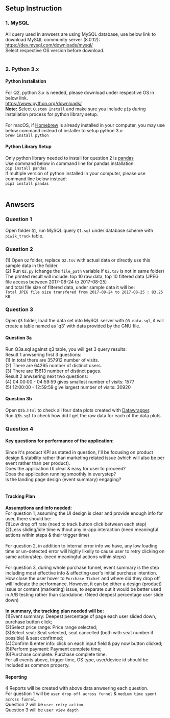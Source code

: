 ## Setup Instruction<br>

### 1. MySQL<br>
All query used in anwsers are using MySQL database, use below link to download MySQL community server (8.0.12):<br>
https://dev.mysql.com/downloads/mysql/<br>
Select respective OS version before download.<br><br>

### 2. Python 3.x<br>
#### Python Installation<br>
For Q2, python 3.x is needed, please download under respective OS in below link. <br>
https://www.python.org/downloads/<br>
<b>Note:</b> Select `Custom Install` and make sure you include `pip` during installation process for python library setup.<br>
<br>
For macOS, if [Homebrew](https://brew.sh/) is already installed in your computer, you may use below command instead of installer to setup python 3.x:<br>
```brew install python```<br>
#### Python Library Setup<br>
Only python library needed to install for question 2 is [pandas](https://pandas.pydata.org/)<br> 
Use command below in command line for pandas installation:<br>
```pip install pandas```<br>
If multiple version of python installed in your computer, please use command line below instead:<br>
```pip3 install pandas```<br><br>

## Anwsers

### Question 1<br>
Open folder `Q1`, run MySQL query `Q1.sql` under database scheme with `piwik_track` table.

### Question 2<br>
(1) Open `Q2` folder, replace `Q2.tsv` with actual data or directly use this sample data in the folder.<br>
(2) Run `Q2.py` (change the `file_path` variable if `Q2.tsv` is not in same folder)<br> 
The printed result will include: top 10 raw data, top 10 filtered data (JPEG file access between 2017-08-24 to 2017-08-25)<br>
and total file size of filtered data, under sample data it will be:<br> 
```Total JPEG file size transfered from 2017-08-24 to 2017-08-25 : 83.25 KB```<br>

### Question 3<br>
Open `Q3` folder, load the data set into MySQL server with `Q3_data.sql`, it will create a table named as 'q3' with data provided by the GNU file. <br>
#### Question 3a<br>
Run Q3a.sql against q3 table, you will get 3 query results:<br>
Result 1 anwsering first 3 questions: <br>
(1) In total there are 357912 number of visits. <br>
(2) There are 64265 number of distinct users. <br>
(3) There are 15613 number of distinct pages. <br>
Result 2 anwsering next two questions: <br>
(4) 04:00:00 - 04:59:59 gives smallest number of visits: 1577 <br>
(5) 12:00:00 - 12:59:59 give largest number of visits: 30920 <br>
#### Question 3b<br>
Open `Q3b.html` to check all four data plots created with [Datawrapper](https://www.datawrapper.de/).<br>
Run `Q3b.sql` to check how did I get the raw data for each of the data plots.<br>

### Question 4<br>
#### Key questions for performance of the application: <br>
Since it's product KPI as stated in question, I'll be focusing on product design & stability rather than marketing related issue (which will also be per event rather than per product).<br>
Does the application UI clear & easy for user to proceed?<br>
Does the application running smoothly in everystep? <br>
Is the landing page design (event summary) engaging? <br>
<br>
#### Tracking Plan
<b>Assumptions and info needed:</b><br>
For question 1, assuming the UI design is clear and provide enough info for user, there should be:<br>
(1)Low drop off rate (need to track button click between each step)<br>
(2)Less sliding/idle time without any in-app interaction (need meaningful actions within steps & their trigger time) <br>
<br>
For question 2, in addition to internal error info we have, any low loading time or un-detected error will highly likelly to cause user to retry clicking on same action/step. (need meaningful actions within steps) <br>
<br>
For question 3, during whole purchase funnel, event summary is the step including most effective info & affecting user's initial purchase intention. How close the user hover to `Purchase Ticket` and where did they drop off will indicate the performance. However, it can be either a design (product) issue or content (marketing) issue, to separate out it would be better used in A/B testing rather than standalone. (Need deepest percentage user slide down)<br>
<br>
<b>In summary, the tracking plan needed will be:</b> <br>
	(1)Event summary: Deepest percentage of page each user slided down, purchase button click;<br>
	(2)Select price range: Price range selected;<br>
	(3)Select seat: Seat selected, seat cancelled (both with seat number if possible) & seat confirmed; <br>
	(4)Confirm & enter info: click on each input field & pay now button clicked; <br>
	(5)Perform payment: Payment complete time; <br>
	(6)Purchase complete: Purchase complete time. <br>
	For all events above, trigger time, OS type, user/device id should be included as common property.<br>

#### Reporting
4 Reports will be created with above data anwsering each question.<br>
For question 1 will be `user drop off across funnel` & `medium time spent across funnel`.<br>
Question 2 will be `user retry action`<br>
Question 3 will be `user view depth`<br>
	
